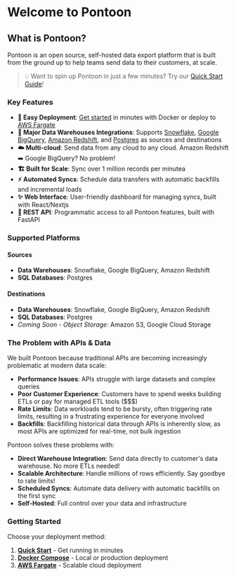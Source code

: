 # Welcome to Pontoon

## What is Pontoon?

Pontoon is an open source, self-hosted data export platform that is built from the ground up to help teams send data to their customers, at scale.

> 💡 Want to spin up Pontoon in just a few minutes? Try our [Quick Start Guide](getting-started/quick-start.md)!

### Key Features

- **🚀 Easy Deployment**: [Get started](getting-started/quick-start.md) in minutes with Docker or deploy to [AWS Fargate](getting-started/aws-fargate.md)
- **🎯 Major Data Warehouses Integrations**: Supports [Snowflake](https://www.snowflake.com/), [Google BigQuery](https://cloud.google.com/bigquery), [Amazon Redshift](https://aws.amazon.com/redshift/), and [Postgres](https://www.postgresql.org/) as sources and destinations
- **☁️ Multi-cloud**: Send data from any cloud to any cloud. Amazon Redshift ➡️ Google BigQuery? No problem!
- **🏗️ Built for Scale**: Sync over 1 million records per minutea
- **⚡ Automated Syncs**: Schedule data transfers with automatic backfills and incremental loads
- **✨ Web Interface**: User-friendly dashboard for managing syncs, built with React/Nextjs
- **🔌 REST API**: Programmatic access to all Pontoon features, built with FastAPI

### Supported Platforms

#### Sources

- **Data Warehouses**: Snowflake, Google BigQuery, Amazon Redshift
- **SQL Databases**: Postgres

#### Destinations

- **Data Warehouses**: Snowflake, Google BigQuery, Amazon Redshift
- **SQL Databases**: Postgres
- _Coming Soon - Object Storage_: Amazon S3, Google Cloud Storage

### The Problem with APIs & Data

We built Pontoon because traditional APIs are becoming increasingly problematic at modern data scale:

- **Performance Issues**: APIs struggle with large datasets and complex queries
- **Poor Customer Experience**: Customers have to spend weeks building ETLs or pay for managed ETL tools ($$$)
- **Rate Limits**: Data workloads tend to be bursty, often triggering rate limits, resulting in a frustrating experience for everyone involved
- **Backfills**: Backfilling historical data through APIs is inherently slow, as most APIs are optimized for real-time, not bulk ingestion

Pontoon solves these problems with:

- **Direct Warehouse Integration**: Send data directly to customer's data warehouse. No more ETLs needed!
- **Scalable Architecture**: Handle millions of rows efficiently. Say goodbye to rate limits!
- **Scheduled Syncs**: Automate data delivery with automatic backfills on the first sync
- **Self-Hosted**: Full control over your data and infrastructure

### Getting Started

Choose your deployment method:

1. **[Quick Start](getting-started/quick-start.md)** - Get running in minutes
2. **[Docker Compose](getting-started/docker-compose.md)** - Local or production deployment
3. **[AWS Fargate](getting-started/aws-fargate.md)** - Scalable cloud deployment
